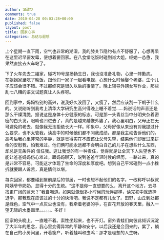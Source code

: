 ```yaml
---
author: 邹政华
comments: true
date: 2010-04-28 00:03:28+00:00
published: false 
layout: post
title: 回家心事
categories: 总结与遐想
---
```



上个星期一直下雨，空气也非常的潮湿，我的膝关节隐约有点不舒服了，心想再呆在这里迟早要发霉，便想着要回家。在八食堂吃饭时碰到肖大姐，经她一怂恿，我果然直接去火车站了。


下了火车先去二姐家，碰巧19号是扬扬生日，我也没准备礼物，心里一阵歉疚。在姐姐家里吃了晚饭，跟他们一家子一起看电视，心想什么时候娶个老婆，生个儿子应该会很不错。不过那终究是很久以后的事情了。晚上辅导外甥女写作业，那些乱七八糟的语文试题真让人头疼呀。


回到家中，妈妈特别的高兴，说我好久没回了，又瘦了，然后应该刮一下胡子什么的。又说刚听到我考上清华大学研究生高兴得晚上睡不着觉......妈说话的声音还是那么干燥清脆，据说这是身体十分健康的标志。可是那一头青丝当中分明夹杂着密密的白头发，眼睛也凹进去了，真的是越来越像外婆了。我心里明白，父母正在无可避免的老去，就像我无法拒绝长大一样。印象中，父母好像从来没有对我提过什么要求，也不太管我，读高中的时候他们都不问我成绩，都是我主动告诉他们的。高考后我心里非常的平静，就是觉得实在不应该让父母失望，结果他们却反过来拼命的安慰我，怕我难过。他们俩可能永远都不会明白自己的儿子在想些什么东西，却总是无条件的 信任我。这让我觉的有一种责任，觉得就是让全天下人失望也不能让爸爸妈妈伤心难过。跟妈妈聊天，说到爸爸年轻时候的经历，一路过来，真的是非常不容易，可能这才体现了生命的深度和厚度吧。想到自己平常碰到一点小挫折就要跟人诉苦，真是情何以堪。


每次回家，都要碰到屋前屋后的邻居，一时也想不起他们的名字，一改称呼以叔叔阿姨爷爷奶奶，显得十分的生疏。“这不是你一直想要的么，离开这个地方，去寻找更广阔的蓝天？”我自嘲道。如果就像很多小时候的玩伴那样，读完初中就选择退学，那我现在应该过的十分的快活吧。我说不定都有儿女了。田野，山丘到处都是绿色，空气中一点灰尘也没有，我牵着老婆的手，在百花开放的春天里，融入一望无际的水墨画里。。。。。。多好！


回家的头晚上，一直睡不着。索性坐起来，也不开灯。窗外青蛙们向彼此倾诉沉淀了大半年的思念，我心里变得异常的平静和安宁。以后我还是会回来的，累了，躺在自己的小房间里，开着窗户，听着蛙叫和虫鸣：那才是理想的人生呀。
